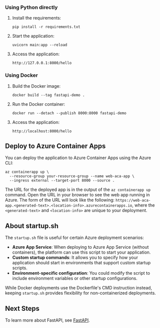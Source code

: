 
### Using Python directly

1. Install the requirements:
   ```
   pip install -r requirements.txt
   ```

2. Start the application:
   ```
   uvicorn main:app --reload
   ```

3. Access the application:
   ```
   http://127.0.0.1:8000/hello
   ```

### Using Docker

1. Build the Docker image:
   ```
   docker build --tag fastapi-demo .
   ```

2. Run the Docker container:
   ```
   docker run --detach --publish 8000:8000 fastapi-demo
   ```

3. Access the application:
   ```
   http://localhost:8000/hello
   ```

## Deploy to Azure Container Apps

You can deploy the application to Azure Container Apps using the Azure CLI:

```
az containerapp up \
  --resource-group your-resource-group --name web-aca-app \
  --ingress external --target-port 8000 --source .
```

The URL for the deployed app is in the output of the `az containerapp up` command. Open the URL in your browser to see the web app running in Azure. The form of the URL will look like the following: `https://web-aca-app.<generated-text>.<location-info>.azurecontainerapps.io`, where the `<generated-text>` and `<location-info>` are unique to your deployment.

## About startup.sh

The `startup.sh` file is useful for certain Azure deployment scenarios:

- **Azure App Service**: When deploying to Azure App Service (without containers), the platform can use this script to start your application.
- **Custom startup commands**: It allows you to specify how your application should start in environments that support custom startup scripts.
- **Environment-specific configuration**: You could modify the script to include environment variables or other startup configurations.

While Docker deployments use the Dockerfile's CMD instruction instead, keeping `startup.sh` provides flexibility for non-containerized deployments.

## Next Steps

To learn more about FastAPI, see [FastAPI](https://fastapi.tiangolo.com/).
